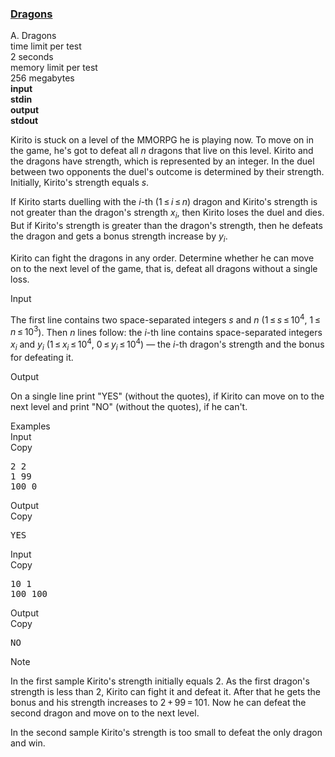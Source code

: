 <h3><a href="https://codeforces.com/contest/230/problem/A" target="_blank" rel="noopener noreferrer">Dragons</a></h3>

<div class="header"><div class="title">A. Dragons</div><div class="time-limit"><div class="property-title">time limit per test</div>2 seconds</div><div class="memory-limit"><div class="property-title">memory limit per test</div>256 megabytes</div><div class="input-file input-standard" style="font-weight: bold"><div class="property-title">input</div>stdin</div><div class="output-file output-standard" style="font-weight: bold"><div class="property-title">output</div>stdout</div></div><div><p>Kirito is stuck on a level of the MMORPG he is playing now. To move on in the game, he's got to defeat all <span class="tex-span"><i>n</i></span> dragons that live on this level. Kirito and the dragons have <span class="tex-font-style-underline">strength</span>, which is represented by an integer. In the duel between two opponents the duel's outcome is determined by their strength. Initially, Kirito's strength equals <span class="tex-span"><i>s</i></span>.</p><p>If Kirito starts duelling with the <span class="tex-span"><i>i</i></span>-th (<span class="tex-span">1 ≤ <i>i</i> ≤ <i>n</i></span>) dragon and Kirito's strength is not greater than the dragon's strength <span class="tex-span"><i>x</i><sub class="lower-index"><i>i</i></sub></span>, then Kirito loses the duel and dies. But if Kirito's strength is greater than the dragon's strength, then he defeats the dragon and gets a bonus strength increase by <span class="tex-span"><i>y</i><sub class="lower-index"><i>i</i></sub></span>.</p><p>Kirito can fight the dragons in any order. Determine whether he can move on to the next level of the game, that is, defeat all dragons without a single loss.</p></div><div class="input-specification"><div class="section-title">Input</div><p>The first line contains two space-separated integers <span class="tex-span"><i>s</i></span> and <span class="tex-span"><i>n</i></span> (<span class="tex-span">1 ≤ <i>s</i> ≤ 10<sup class="upper-index">4</sup></span>, <span class="tex-span">1 ≤ <i>n</i> ≤ 10<sup class="upper-index">3</sup></span>). Then <span class="tex-span"><i>n</i></span> lines follow: the <span class="tex-span"><i>i</i></span>-th line contains space-separated integers <span class="tex-span"><i>x</i><sub class="lower-index"><i>i</i></sub></span> and <span class="tex-span"><i>y</i><sub class="lower-index"><i>i</i></sub></span> (<span class="tex-span">1 ≤ <i>x</i><sub class="lower-index"><i>i</i></sub> ≤ 10<sup class="upper-index">4</sup></span>, <span class="tex-span">0 ≤ <i>y</i><sub class="lower-index"><i>i</i></sub> ≤ 10<sup class="upper-index">4</sup></span>) — the <span class="tex-span"><i>i</i></span>-th dragon's strength and the bonus for defeating it.</p></div><div class="output-specification"><div class="section-title">Output</div><p>On a single line print "<span class="tex-font-style-tt">YES</span>" (without the quotes), if Kirito can move on to the next level and print "<span class="tex-font-style-tt">NO</span>" (without the quotes), if he can't.</p></div><div class="sample-tests"><div class="section-title">Examples</div><div class="sample-test"><div class="input"><div class="title">Input<div title="Copy" data-clipboard-target="#id00596106391802855" id="id0046154797969352845" class="input-output-copier">Copy</div></div><pre id="id00596106391802855">2 2<br>1 99<br>100 0<br></pre></div><div class="output"><div class="title">Output<div title="Copy" data-clipboard-target="#id0017068872088629905" id="id007360058882924012" class="input-output-copier">Copy</div></div><pre id="id0017068872088629905">YES<br></pre></div><div class="input"><div class="title">Input<div title="Copy" data-clipboard-target="#id009061356112950663" id="id006964158908704334" class="input-output-copier">Copy</div></div><pre id="id009061356112950663">10 1<br>100 100<br></pre></div><div class="output"><div class="title">Output<div title="Copy" data-clipboard-target="#id006113961679885757" id="id0025025849736424177" class="input-output-copier">Copy</div></div><pre id="id006113961679885757">NO<br></pre></div></div></div><div class="note"><div class="section-title">Note</div><p>In the first sample Kirito's strength initially equals 2. As the first dragon's strength is less than 2, Kirito can fight it and defeat it. After that he gets the bonus and his strength increases to <span class="tex-span">2 + 99 = 101</span>. Now he can defeat the second dragon and move on to the next level.</p><p>In the second sample Kirito's strength is too small to defeat the only dragon and win.</p></div>